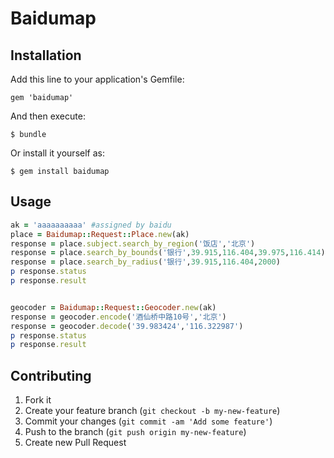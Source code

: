 # Baidumap


## Installation

Add this line to your application's Gemfile:

    gem 'baidumap'

And then execute:

    $ bundle

Or install it yourself as:

    $ gem install baidumap

## Usage

```ruby
ak = 'aaaaaaaaaa' #assigned by baidu
place = Baidumap::Request::Place.new(ak)
response = place.subject.search_by_region('饭店','北京')
response = place.search_by_bounds('银行',39.915,116.404,39.975,116.414)
response = place.search_by_radius('银行',39.915,116.404,2000)
p response.status
p response.result


geocoder = Baidumap::Request::Geocoder.new(ak)
response = geocoder.encode('酒仙桥中路10号','北京')
response = geocoder.decode('39.983424','116.322987')
p response.status
p response.result

```


## Contributing

1. Fork it
2. Create your feature branch (`git checkout -b my-new-feature`)
3. Commit your changes (`git commit -am 'Add some feature'`)
4. Push to the branch (`git push origin my-new-feature`)
5. Create new Pull Request

